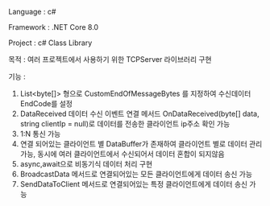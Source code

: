 Language : c#

Framework : .NET Core 8.0

Project : c# Class Library

목적 : 여러 프로젝트에서 사용하기 위한 TCPServer 라이브러리 구현

기능 :
1. List<byte[]> 형으로 CustomEndOfMessageBytes 를 지정하여 수신데이터 EndCode를 설정
2. DataReceived 데이터 수신 이벤트 연결 메서드 OnDataReceived(byte[] data, string clientIp = null)로 데이터를 전송한 클라이언트 ip주소 확인 가능
3. 1:N 통신 가능
4. 연결 되어있는 클라이언트 별 DataBuffer가 존재하여 클라이언트 별로 데이터 관리 가능, 동시에 여러 클라이언트에서 수신되어서 데이터 혼합이 되지않음
5. async,await으로 비동기식 데이터 처리 구현
6. BroadcastData 메서드로 연결되어있는 모든 클라이언트에게 데이터 송신 가능 
7. SendDataToClient 메서드로 연결되어있는 특정 클라이언트에게 데이터 송신 가능
